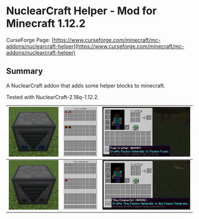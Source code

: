# NuclearCraft Helper - Mod for Minecraft 1.12.2

CurseForge Page: [https://www.curseforge.com/minecraft/mc-addons/nuclearcraft-helper](https://www.curseforge.com/minecraft/mc-addons/nuclearcraft-helper)

## Summary

A NuclearCraft addon that adds some helper blocks to minecraft.

Tested with NuclearCraft-2.18q-1.12.2.

| ![fuel_crafter_block](./_readme/fuel_crafter_block.png)     | ![fuel_crafter_inv](./_readme/fuel_crafter_inv.png)     | ![fuel_crafter_desc](./_readme/fuel_crafter_desc.png)     |
| ----------------------------------------------------------- | ------------------------------------------------------- | --------------------------------------------------------- |
| ![tiny_compactor_block](./_readme/tiny_compactor_block.png) | ![tiny_compactor_inv](./_readme/tiny_compactor_inv.png) | ![tiny_compactor_desc](./_readme/tiny_compactor_desc.png) |
